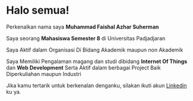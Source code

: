 # Halo semua! 

Perkenalkan nama saya **Muhammad Faishal Azhar Suherman**

Saya seorang **Mahasiswa Semester 8** di Universitas Padjadjaran

Saya Aktif dalam Organisasi Di Bidang Akademik maupun non Akademik

Saya Memiliki Pengalaman magang dan studi dibidang **Internet Of Things** dan **Web Development** Serta Aktif dalam berbagai Project Baik Diperkuliahan maupun Industri



Jika kamu tertarik untuk berkenalan denganku, silakan ikuti akun [Linkedin](https://www.linkedin.com/in/muhammad-faishal-azhar-suherman-31489821a) ku ya.

